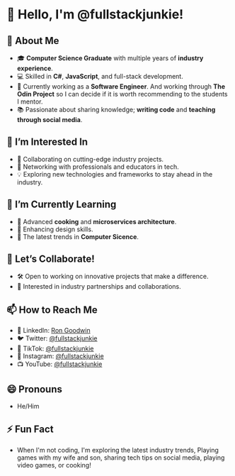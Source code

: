 # 👋 Hello, I'm @fullstackjunkie!

## 🚀 About Me

- 🎓 **Computer Science Graduate** with multiple years of **industry experience**.
- 💻 Skilled in **C#**, **JavaScript**, and full-stack development.
- 🏢 Currently working as a **Software Engineer**. And working through **The Odin Project** so I can decide if it is worth recommending to the students I mentor.
- 📚 Passionate about sharing knowledge; **writing code** and **teaching through social media**.

## 👀 I’m Interested In

- 🧩 Collaborating on cutting-edge industry projects.
- 🤝 Networking with professionals and educators in tech.
- 💡 Exploring new technologies and frameworks to stay ahead in the industry.

## 🌱 I’m Currently Learning

- 🔭 Advanced **cooking** and **microservices architecture**.
- 🎨 Enhancing design skills.
- 🚀 The latest trends in **Computer Sicence**.

## 💞️ Let’s Collaborate!

- 🛠 Open to working on innovative projects that make a difference.
- 🤝 Interested in industry partnerships and collaborations.

## 📫 How to Reach Me


- 💼 LinkedIn: [Ron Goodwin](https://www.linkedin.com/in/ronaldgoodwindev/)
- 🐦 Twitter: [@fullstackjunkie](https://x.com/fullstackjunkie)
- 🎵 TikTok: [@fullstackjunkie](https://www.tiktok.com/@fullstackjunkie)
- 📸 Instagram: [@fullstackjunkie](https://www.instagram.com/fullstackjunkie)
- 📺 YouTube: [@fullstackjunkie](https://www.youtube.com/@FullstackJunkie)

## 😄 Pronouns

- He/Him

## ⚡ Fun Fact

- When I'm not coding, I'm exploring the latest industry trends, Playing games with my wife and son, sharing tech tips on social media, playing video games, or cooking!
